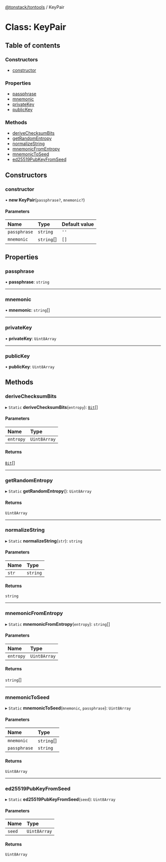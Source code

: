 [@tonstack/tontools](../README.md) / KeyPair

# Class: KeyPair

## Table of contents

### Constructors

- [constructor](KeyPair.md#constructor)

### Properties

- [passphrase](KeyPair.md#passphrase)
- [mnemonic](KeyPair.md#mnemonic)
- [privateKey](KeyPair.md#privatekey)
- [publicKey](KeyPair.md#publickey)

### Methods

- [deriveChecksumBits](KeyPair.md#derivechecksumbits)
- [getRandomEntropy](KeyPair.md#getrandomentropy)
- [normalizeString](KeyPair.md#normalizestring)
- [mnemonicFromEntropy](KeyPair.md#mnemonicfromentropy)
- [mnemonicToSeed](KeyPair.md#mnemonictoseed)
- [ed25519PubKeyFromSeed](KeyPair.md#ed25519pubkeyfromseed)

## Constructors

### constructor

• **new KeyPair**(`passphrase?`, `mnemonic?`)

#### Parameters

| Name | Type | Default value |
| :------ | :------ | :------ |
| `passphrase` | `string` | `''` |
| `mnemonic` | `string`[] | `[]` |

## Properties

### passphrase

• **passphrase**: `string`

___

### mnemonic

• **mnemonic**: `string`[]

___

### privateKey

• **privateKey**: `Uint8Array`

___

### publicKey

• **publicKey**: `Uint8Array`

## Methods

### deriveChecksumBits

▸ `Static` **deriveChecksumBits**(`entropy`): [`Bit`](../README.md#bit)[]

#### Parameters

| Name | Type |
| :------ | :------ |
| `entropy` | `Uint8Array` |

#### Returns

[`Bit`](../README.md#bit)[]

___

### getRandomEntropy

▸ `Static` **getRandomEntropy**(): `Uint8Array`

#### Returns

`Uint8Array`

___

### normalizeString

▸ `Static` **normalizeString**(`str`): `string`

#### Parameters

| Name | Type |
| :------ | :------ |
| `str` | `string` |

#### Returns

`string`

___

### mnemonicFromEntropy

▸ `Static` **mnemonicFromEntropy**(`entropy`): `string`[]

#### Parameters

| Name | Type |
| :------ | :------ |
| `entropy` | `Uint8Array` |

#### Returns

`string`[]

___

### mnemonicToSeed

▸ `Static` **mnemonicToSeed**(`mnemonic`, `passphrase`): `Uint8Array`

#### Parameters

| Name | Type |
| :------ | :------ |
| `mnemonic` | `string`[] |
| `passphrase` | `string` |

#### Returns

`Uint8Array`

___

### ed25519PubKeyFromSeed

▸ `Static` **ed25519PubKeyFromSeed**(`seed`): `Uint8Array`

#### Parameters

| Name | Type |
| :------ | :------ |
| `seed` | `Uint8Array` |

#### Returns

`Uint8Array`
